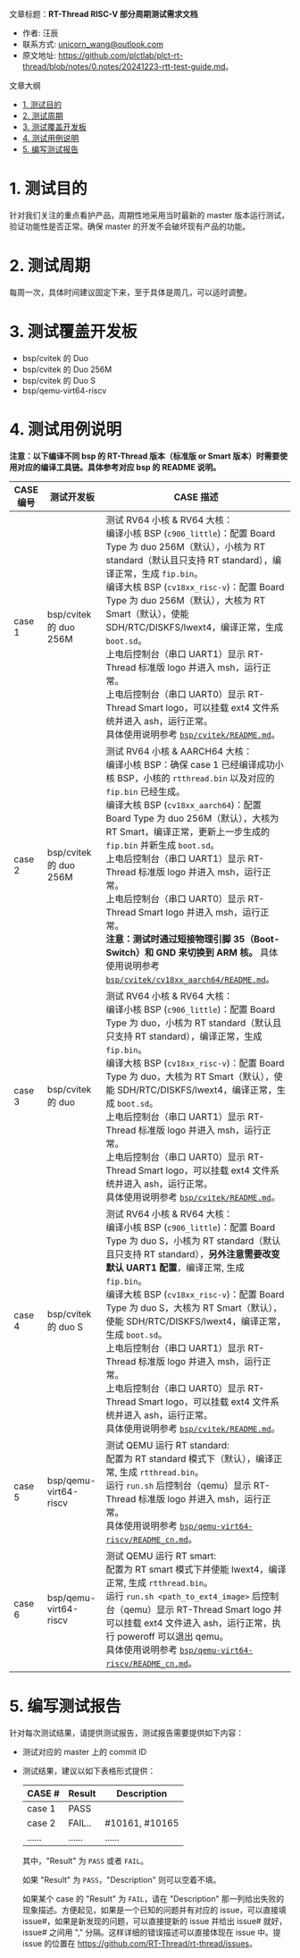 文章标题：**RT-Thread RISC-V 部分周期测试需求文档**

- 作者: 汪辰
- 联系方式: <unicorn_wang@outlook.com>
- 原文地址: <https://github.com/plctlab/plct-rt-thread/blob/notes/0.notes/20241223-rtt-test-guide.md>。

文章大纲

<!-- TOC -->

- [1. 测试目的](#1-测试目的)
- [2. 测试周期](#2-测试周期)
- [3. 测试覆盖开发板](#3-测试覆盖开发板)
- [4. 测试用例说明](#4-测试用例说明)
- [5. 编写测试报告](#5-编写测试报告)

<!-- /TOC -->

# 1. 测试目的

针对我们关注的重点看护产品，周期性地采用当时最新的 master 版本运行测试，验证功能性是否正常。确保 master 的开发不会破坏现有产品的功能。

# 2. 测试周期

每周一次，具体时间建议固定下来，至于具体是周几，可以适时调整。

# 3. 测试覆盖开发板

- bsp/cvitek 的 Duo
- bsp/cvitek 的 Duo 256M
- bsp/cvitek 的 Duo S
- bsp/qemu-virt64-riscv

# 4. 测试用例说明

**注意：以下编译不同 bsp 的 RT-Thread 版本（标准版 or Smart 版本）时需要使用对应的编译工具链。具体参考对应 bsp 的 README 说明。**

| CASE 编号 | 测试开发板            | CASE 描述 |
|-----------|-----------------------|-----------|
|case 1     |bsp/cvitek 的 duo 256M |测试 RV64 小核 & RV64 大核：</br>编译小核 BSP (`c906_little`)：配置 Board Type 为 duo 256M（默认），小核为 RT standard（默认且只支持 RT standard），编译正常，生成 `fip.bin`。</br>编译大核 BSP (`cv18xx_risc-v`)：配置 Board Type 为 duo 256M（默认），大核为 RT Smart（默认），使能 SDH/RTC/DISKFS/lwext4，编译正常，生成 `boot.sd`。</br>上电后控制台（串口 UART1）显示 RT-Thread 标准版 logo 并进入 msh，运行正常。</br>上电后控制台（串口 UART0）显示 RT-Thread Smart logo，可以挂载 ext4 文件系统并进入 ash，运行正常。</br>具体使用说明参考 [`bsp/cvitek/README.md`][1]。|
|case 2     |bsp/cvitek 的 duo 256M |测试 RV64 小核 & AARCH64 大核：</br>编译小核 BSP：确保 case 1 已经编译成功小核 BSP，小核的 `rtthread.bin` 以及对应的 `fip.bin` 已经生成。</br>编译大核 BSP (`cv18xx_aarch64`)：配置 Board Type 为 duo 256M（默认），大核为 RT Smart，编译正常，更新上一步生成的 `fip.bin` 并新生成 `boot.sd`。</br>上电后控制台（串口 UART1）显示 RT-Thread 标准版 logo 并进入 msh，运行正常。</br>上电后控制台（串口 UART0）显示 RT-Thread Smart logo 并进入 msh，运行正常。</br>**注意：测试时通过短接物理引脚 35（Boot-Switch）和 GND 来切换到 ARM 核。** 具体使用说明参考 [`bsp/cvitek/cv18xx_aarch64/README.md`][3]。|
|case 3     |bsp/cvitek 的 duo      |测试 RV64 小核 & RV64 大核：</br>编译小核 BSP (`c906_little`)：配置 Board Type 为 duo，小核为 RT standard（默认且只支持 RT standard），编译正常，生成 `fip.bin`。</br>编译大核 BSP (`cv18xx_risc-v`)：配置 Board Type 为 duo，大核为 RT Smart（默认），使能 SDH/RTC/DISKFS/lwext4，编译正常，生成 `boot.sd`。</br>上电后控制台（串口 UART1）显示 RT-Thread 标准版 logo 并进入 msh，运行正常。</br>上电后控制台（串口 UART0）显示 RT-Thread Smart logo，可以挂载 ext4 文件系统并进入 ash，运行正常。</br>具体使用说明参考 [`bsp/cvitek/README.md`][1]。|
|case 4     |bsp/cvitek 的 duo S    |测试 RV64 小核 & RV64 大核：</br>编译小核 BSP (`c906_little`)：配置 Board Type 为 duo S，小核为 RT standard（默认且只支持 RT standard），**另外注意需要改变默认 UART1 配置**，编译正常, 生成 `fip.bin`。</br>编译大核 BSP (`cv18xx_risc-v`)：配置 Board Type 为 duo S，大核为 RT Smart（默认），使能 SDH/RTC/DISKFS/lwext4，编译正常，生成 `boot.sd`。</br>上电后控制台（串口 UART1）显示 RT-Thread 标准版 logo 并进入 msh，运行正常。</br>上电后控制台（串口 UART0）显示 RT-Thread Smart logo，可以挂载 ext4 文件系统并进入 ash，运行正常。</br>具体使用说明参考 [`bsp/cvitek/README.md`][1]。|
|case 5     |bsp/qemu-virt64-riscv  |测试 QEMU 运行 RT standard: </br>配置为 RT standard 模式下（默认），编译正常, 生成 `rtthread.bin`。</br>运行 `run.sh` 后控制台（qemu）显示 RT-Thread 标准版 logo 并进入 msh，运行正常。</br>具体使用说明参考 [`bsp/qemu-virt64-riscv/README_cn.md`][2]。|
|case 6     |bsp/qemu-virt64-riscv  |测试 QEMU 运行 RT smart: </br>配置为 RT smart 模式下并使能 lwext4，编译正常, 生成 `rtthread.bin`。</br>运行 `run.sh <path_to_ext4_image>` 后控制台（qemu）显示 RT-Thread Smart logo 并可以挂载 ext4 文件进入 ash，运行正常，执行 poweroff 可以退出 qemu。</br>具体使用说明参考 [`bsp/qemu-virt64-riscv/README_cn.md`][2]。|

# 5. 编写测试报告

针对每次测试结果，请提供测试报告，测试报告需要提供如下内容：

- 测试对应的 master 上的 commit ID

- 测试结果，建议以如下表格形式提供：

  | CASE #    | Result   | Description |
  |-----------|----------|-------------|
  | case 1    | PASS     |             |
  | case 2    | FAIL..   | #10161, #10165 |
  | ......    | ......   | ......      |

  其中，"Result" 为 `PASS` 或者 `FAIL`。

  如果 "Result" 为 `PASS`，"Description" 则可以空着不填。

  如果某个 case 的 "Result" 为 `FAIL`，请在 "Description" 那一列给出失败的现象描述。方便起见，如果是一个已知的问题并有对应的 issue，可以直接填 issue#，如果是新发现的问题，可以直接提新的 issue 并给出 issue# 就好，issue# 之间用 "," 分隔。这样详细的错误描述可以直接体现在 issue 中。提 issue 的位置在 <https://github.com/RT-Thread/rt-thread/issues>。

[1]:https://github.com/RT-Thread/rt-thread/blob/master/bsp/cvitek/README.md
[2]:https://github.com/RT-Thread/rt-thread/blob/master/bsp/qemu-virt64-riscv/README_cn.md
[3]:https://github.com/RT-Thread/rt-thread/blob/master/bsp/cvitek/cv18xx_aarch64/README.md